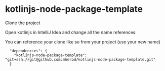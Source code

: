 # kotlinjs-node-package-template

Clone the project

Open kotlinjs in IntelliJ Idea and change all the name references

You can reference your clone like so from your project (use your new name)

```
  "dependencies": {
    "kotlinjs-node-package-template": "git+ssh://git@github.com:mherod/kotlinjs-node-package-template.git"
  }
```
